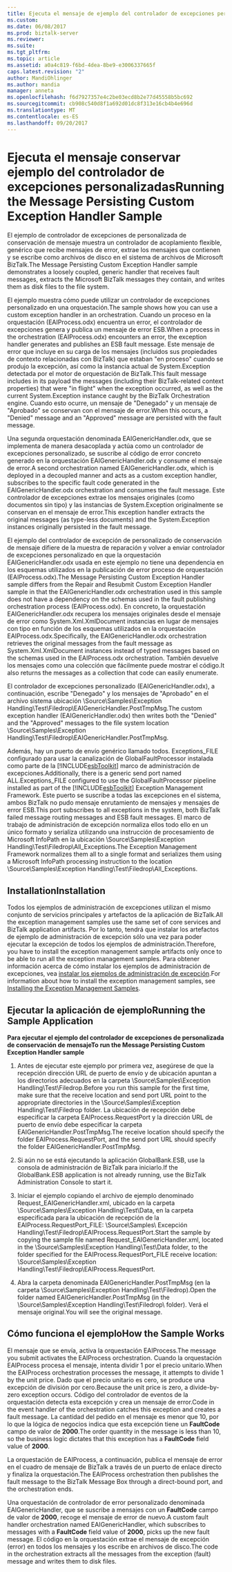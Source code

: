 ```yaml
---
title: Ejecuta el mensaje de ejemplo del controlador de excepciones personalizadas de conservar | Documentos de Microsoft
ms.custom: 
ms.date: 06/08/2017
ms.prod: biztalk-server
ms.reviewer: 
ms.suite: 
ms.tgt_pltfrm: 
ms.topic: article
ms.assetid: a0a4c819-f6bd-4dea-8be9-e3006337665f
caps.latest.revision: "2"
author: MandiOhlinger
ms.author: mandia
manager: anneta
ms.openlocfilehash: f6d7927357e4c2be03ecd8b2e77d45558b5bc692
ms.sourcegitcommit: cb908c540d8f1a692d01dc8f313e16cb4b4e696d
ms.translationtype: MT
ms.contentlocale: es-ES
ms.lasthandoff: 09/20/2017
---
```

# <a name="running-the-message-persisting-custom-exception-handler-sample"></a><span data-ttu-id="c196b-102">Ejecuta el mensaje conservar ejemplo del controlador de excepciones personalizadas</span><span class="sxs-lookup"><span data-stu-id="c196b-102">Running the Message Persisting Custom Exception Handler Sample</span></span>
<span data-ttu-id="c196b-103">El ejemplo de controlador de excepciones de personalizada de conservación de mensaje muestra un controlador de acoplamiento flexible, genérico que recibe mensajes de error, extrae los mensajes que contienen y se escribe como archivos de disco en el sistema de archivos de Microsoft BizTalk.</span><span class="sxs-lookup"><span data-stu-id="c196b-103">The Message Persisting Custom Exception Handler sample demonstrates a loosely coupled, generic handler that receives fault messages, extracts the Microsoft BizTalk messages they contain, and writes them as disk files to the file system.</span></span>  
  
 <span data-ttu-id="c196b-104">El ejemplo muestra cómo puede utilizar un controlador de excepciones personalizado en una orquestación.</span><span class="sxs-lookup"><span data-stu-id="c196b-104">The sample shows how you can use a custom exception handler in an orchestration.</span></span> <span data-ttu-id="c196b-105">Cuando un proceso en la orquestación (EAIProcess.odx) encuentra un error, el controlador de excepciones genera y publica un mensaje de error ESB.</span><span class="sxs-lookup"><span data-stu-id="c196b-105">When a process in the orchestration (EAIProcess.odx) encounters an error, the exception handler generates and publishes an ESB fault message.</span></span> <span data-ttu-id="c196b-106">Este mensaje de error que incluye en su carga de los mensajes (incluidos sus propiedades de contexto relacionadas con BizTalk) que estaban "en proceso" cuando se produjo la excepción, así como la instancia actual de System.Exception detectada por el motor de orquestación de BizTalk.</span><span class="sxs-lookup"><span data-stu-id="c196b-106">This fault message includes in its payload the messages (including their BizTalk-related context properties) that were "in flight" when the exception occurred, as well as the current System.Exception instance caught by the BizTalk Orchestration engine.</span></span> <span data-ttu-id="c196b-107">Cuando esto ocurre, un mensaje de "Denegado" y un mensaje de "Aprobado" se conservan con el mensaje de error.</span><span class="sxs-lookup"><span data-stu-id="c196b-107">When this occurs, a "Denied" message and an "Approved" message are persisted with the fault message.</span></span>  
  
 <span data-ttu-id="c196b-108">Una segunda orquestación denominada EAIGenericHandler.odx, que se implementa de manera desacoplada y actúa como un controlador de excepciones personalizado, se suscribe al código de error concreto generado en la orquestación EAIGenericHandler.odx y consume el mensaje de error.</span><span class="sxs-lookup"><span data-stu-id="c196b-108">A second orchestration named EAIGenericHandler.odx, which is deployed in a decoupled manner and acts as a custom exception handler, subscribes to the specific fault code generated in the EAIGenericHandler.odx orchestration and consumes the fault message.</span></span> <span data-ttu-id="c196b-109">Este controlador de excepciones extrae los mensajes originales (como documentos sin tipo) y las instancias de System.Exception originalmente se conservan en el mensaje de error.</span><span class="sxs-lookup"><span data-stu-id="c196b-109">This exception handler extracts the original messages (as type-less documents) and the System.Exception instances originally persisted in the fault message.</span></span>  
  
 <span data-ttu-id="c196b-110">El ejemplo del controlador de excepción de personalizado de conservación de mensaje difiere de la muestra de reparación y volver a enviar controlador de excepciones personalizado en que la orquestación EAIGenericHandler.odx usada en este ejemplo no tiene una dependencia en los esquemas utilizados en la publicación de error proceso de orquestación (EAIProcess.odx).</span><span class="sxs-lookup"><span data-stu-id="c196b-110">The Message Persisting Custom Exception Handler sample differs from the Repair and Resubmit Custom Exception Handler sample in that the EAIGenericHandler.odx orchestration used in this sample does not have a dependency on the schemas used in the fault publishing orchestration process (EAIProcess.odx).</span></span> <span data-ttu-id="c196b-111">En concreto, la orquestación EAIGenericHandler.odx recupera los mensajes originales desde el mensaje de error como System.Xml.XmlDocument instancias en lugar de mensajes con tipo en función de los esquemas utilizados en la orquestación EAIProcess.odx.</span><span class="sxs-lookup"><span data-stu-id="c196b-111">Specifically, the EAIGenericHandler.odx orchestration retrieves the original messages from the fault message as System.Xml.XmlDocument instances instead of typed messages based on the schemas used in the EAIProcess.odx orchestration.</span></span> <span data-ttu-id="c196b-112">También devuelve los mensajes como una colección que fácilmente puede mostrar el código.</span><span class="sxs-lookup"><span data-stu-id="c196b-112">It also returns the messages as a collection that code can easily enumerate.</span></span>  
  
 <span data-ttu-id="c196b-113">El controlador de excepciones personalizado (EAIGenericHandler.odx), a continuación, escribe "Denegado" y los mensajes de "Aprobado" en el archivo sistema ubicación \Source\Samples\Exception Handling\Test\Filedrop\EAIGenericHandler.PostTmpMsg.</span><span class="sxs-lookup"><span data-stu-id="c196b-113">The custom exception handler (EAIGenericHandler.odx) then writes both the "Denied" and the "Approved" messages to the file system location \Source\Samples\Exception Handling\Test\Filedrop\EAIGenericHandler.PostTmpMsg.</span></span>  
  
 <span data-ttu-id="c196b-114">Además, hay un puerto de envío genérico llamado todos. Exceptions_FILE configurado para usar la canalización de GlobalFaultProcessor instalada como parte de la [!INCLUDE[esbToolkit](../includes/esbtoolkit-md.md)] marco de administración de excepciones.</span><span class="sxs-lookup"><span data-stu-id="c196b-114">Additionally, there is a generic send port named ALL.Exceptions_FILE configured to use the GlobalFaultProcessor pipeline installed as part of the [!INCLUDE[esbToolkit](../includes/esbtoolkit-md.md)] Exception Management Framework.</span></span> <span data-ttu-id="c196b-115">Este puerto se suscribe a todas las excepciones en el sistema, ambos BizTalk no pudo mensaje enrutamiento de mensajes y mensajes de error ESB.</span><span class="sxs-lookup"><span data-stu-id="c196b-115">This port subscribes to all exceptions in the system, both BizTalk failed message routing messages and ESB fault messages.</span></span> <span data-ttu-id="c196b-116">El marco de trabajo de administración de excepción normaliza ellos todo ello en un único formato y serializa utilizando una instrucción de procesamiento de Microsoft InfoPath en la ubicación \Source\Samples\Exception Handling\Test\Filedrop\All_Exceptions.</span><span class="sxs-lookup"><span data-stu-id="c196b-116">The Exception Management Framework normalizes them all to a single format and serializes them using a Microsoft InfoPath processing instruction to the location \Source\Samples\Exception Handling\Test\Filedrop\All_Exceptions.</span></span>  
  
## <a name="installation"></a><span data-ttu-id="c196b-117">Installation</span><span class="sxs-lookup"><span data-stu-id="c196b-117">Installation</span></span>  
 <span data-ttu-id="c196b-118">Todos los ejemplos de administración de excepciones utilizan el mismo conjunto de servicios principales y artefactos de la aplicación de BizTalk.</span><span class="sxs-lookup"><span data-stu-id="c196b-118">All the exception management samples use the same set of core services and BizTalk application artifacts.</span></span> <span data-ttu-id="c196b-119">Por lo tanto, tendrá que instalar los artefactos de ejemplo de administración de excepción sólo una vez para poder ejecutar la excepción de todos los ejemplos de administración.</span><span class="sxs-lookup"><span data-stu-id="c196b-119">Therefore, you have to install the exception management sample artifacts only once to be able to run all the exception management samples.</span></span> <span data-ttu-id="c196b-120">Para obtener información acerca de cómo instalar los ejemplos de administración de excepciones, vea [instalar los ejemplos de administración de excepción](../esb-toolkit/installing-the-exception-management-samples.md).</span><span class="sxs-lookup"><span data-stu-id="c196b-120">For information about how to install the exception management samples, see [Installing the Exception Management Samples](../esb-toolkit/installing-the-exception-management-samples.md).</span></span>  
  
## <a name="running-the-sample-application"></a><span data-ttu-id="c196b-121">Ejecutar la aplicación de ejemplo</span><span class="sxs-lookup"><span data-stu-id="c196b-121">Running the Sample Application</span></span>  
 <span data-ttu-id="c196b-122">**Para ejecutar el ejemplo del controlador de excepciones de personalizada de conservación de mensaje**</span><span class="sxs-lookup"><span data-stu-id="c196b-122">**To run the Message Persisting Custom Exception Handler sample**</span></span>  
  
1.  <span data-ttu-id="c196b-123">Antes de ejecutar este ejemplo por primera vez, asegúrese de que la recepción dirección URL de puerto de envío y de ubicación apuntan a los directorios adecuados en la carpeta \Source\Samples\Exception Handling\Test\Filedrop.</span><span class="sxs-lookup"><span data-stu-id="c196b-123">Before you run this sample for the first time, make sure that the receive location and send port URL point to the appropriate directories in the \Source\Samples\Exception Handling\Test\Filedrop folder.</span></span> <span data-ttu-id="c196b-124">La ubicación de recepción debe especificar la carpeta EAIProcess.RequestPort y la dirección URL de puerto de envío debe especificar la carpeta EAIGenericHandler.PostTmpMsg.</span><span class="sxs-lookup"><span data-stu-id="c196b-124">The receive location should specify the folder EAIProcess.RequestPort, and the send port URL should specify the folder EAIGenericHandler.PostTmpMsg.</span></span>  
  
2.  <span data-ttu-id="c196b-125">Si aún no se está ejecutando la aplicación GlobalBank.ESB, use la consola de administración de BizTalk para iniciarlo.</span><span class="sxs-lookup"><span data-stu-id="c196b-125">If the GlobalBank.ESB application is not already running, use the BizTalk Administration Console to start it.</span></span>  
  
3.  <span data-ttu-id="c196b-126">Iniciar el ejemplo copiando el archivo de ejemplo denominado Request_EAIGenericHandler.xml, ubicado en la carpeta \Source\Samples\Exception Handling\Test\Data, en la carpeta especificada para la ubicación de recepción de la EAIProcess.RequestPort_FILE: \Source\Samples\ Excepción Handling\Test\Filedrop\EAIProcess.RequestPort.</span><span class="sxs-lookup"><span data-stu-id="c196b-126">Start the sample by copying the sample file named Request_EAIGenericHandler.xml, located in the \Source\Samples\Exception Handling\Test\Data folder, to the folder specified for the EAIProcess.RequestPort_FILE receive location: \Source\Samples\Exception Handling\Test\Filedrop\EAIProcess.RequestPort.</span></span>  
  
4.  <span data-ttu-id="c196b-127">Abra la carpeta denominada EAIGenericHandler.PostTmpMsg (en la carpeta \Source\Samples\Exception Handling\Test\Filedrop\).</span><span class="sxs-lookup"><span data-stu-id="c196b-127">Open the folder named EAIGenericHandler.PostTmpMsg (in the \Source\Samples\Exception Handling\Test\Filedrop\ folder).</span></span> <span data-ttu-id="c196b-128">Verá el mensaje original.</span><span class="sxs-lookup"><span data-stu-id="c196b-128">You will see the original message.</span></span>  
  
## <a name="how-the-sample-works"></a><span data-ttu-id="c196b-129">Cómo funciona el ejemplo</span><span class="sxs-lookup"><span data-stu-id="c196b-129">How the Sample Works</span></span>  
 <span data-ttu-id="c196b-130">El mensaje que se envía, activa la orquestación EAIProcess.</span><span class="sxs-lookup"><span data-stu-id="c196b-130">The message you submit activates the EAIProcess orchestration.</span></span> <span data-ttu-id="c196b-131">Cuando la orquestación EAIProcess procesa el mensaje, intenta dividir 1 por el precio unitario.</span><span class="sxs-lookup"><span data-stu-id="c196b-131">When the EAIProcess orchestration processes the message, it attempts to divide 1 by the unit price.</span></span> <span data-ttu-id="c196b-132">Dado que el precio unitario es cero, se produce una excepción de división por cero.</span><span class="sxs-lookup"><span data-stu-id="c196b-132">Because the unit price is zero, a divide-by-zero exception occurs.</span></span> <span data-ttu-id="c196b-133">Código del controlador de eventos de la orquestación detecta esta excepción y crea un mensaje de error.</span><span class="sxs-lookup"><span data-stu-id="c196b-133">Code in the event handler of the orchestration catches this exception and creates a fault message.</span></span> <span data-ttu-id="c196b-134">La cantidad del pedido en el mensaje es menor que 10, por lo que la lógica de negocios indica que esta excepción tiene un **FaultCode** campo de valor de **2000**.</span><span class="sxs-lookup"><span data-stu-id="c196b-134">The order quantity in the message is less than 10, so the business logic dictates that this exception has a **FaultCode** field value of **2000**.</span></span>  
  
 <span data-ttu-id="c196b-135">La orquestación de EAIProcess, a continuación, publica el mensaje de error en el cuadro de mensaje de BizTalk a través de un puerto de enlace directo y finaliza la orquestación.</span><span class="sxs-lookup"><span data-stu-id="c196b-135">The EAIProcess orchestration then publishes the fault message to the BizTalk Message Box through a direct-bound port, and the orchestration ends.</span></span>  
  
 <span data-ttu-id="c196b-136">Una orquestación de controlador de error personalizado denominada EAIGenericHandler, que se suscribe a mensajes con un **FaultCode** campo de valor de **2000**, recoge el mensaje de error de nuevo.</span><span class="sxs-lookup"><span data-stu-id="c196b-136">A custom fault handler orchestration named EAIGenericHandler, which subscribes to messages with a **FaultCode** field value of **2000**, picks up the new fault message.</span></span> <span data-ttu-id="c196b-137">El código en la orquestación extrae el mensaje de excepción (error) en todos los mensajes y los escribe en archivos de disco.</span><span class="sxs-lookup"><span data-stu-id="c196b-137">The code in the orchestration extracts all the messages from the exception (fault) message and writes them to disk files.</span></span>